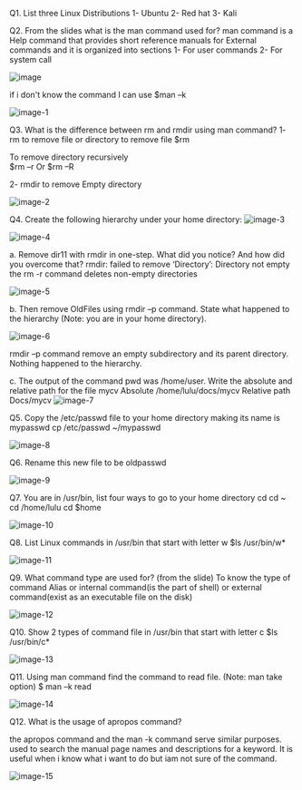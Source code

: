 Q1. List three Linux Distributions
1-	Ubuntu
2-	Red hat
3-	Kali

Q2. From the slides what is the man command used for?
	man command is a Help command that provides short reference manuals for External commands 
and it is organized into sections
1-	For user commands 
2-	For system call

 ![image](https://github.com/luluehab/Embedded-Linux/assets/167600614/56593fe6-5067-43d1-8b27-35ce4c4b62df)

 if i don't know the command I can use
 $man –k

![image-1](https://github.com/luluehab/Embedded-Linux/assets/167600614/1cd21260-761e-4f54-b99b-c8ee785477a4)



Q3. What is the difference between rm and rmdir using man command?
1-	rm
to remove file or directory 
to remove file 
$rm

To remove directory recursively  
$rm –r
Or 
$rm –R 

2-	rmdir
to remove Empty directory 

![image-2](https://github.com/luluehab/Embedded-Linux/assets/167600614/9460b8fe-84c3-438c-97ee-46a3dabae5b4)



Q4. Create the following hierarchy under your home directory:
![image-3](https://github.com/luluehab/Embedded-Linux/assets/167600614/86a4f6ec-e5fc-46be-acbb-43aa1fe0975d)


![image-4](https://github.com/luluehab/Embedded-Linux/assets/167600614/38fbf7c5-b998-4e7c-ba85-98161f04ac44)




 a.	Remove dir11 with rmdir in one-step. What did you notice? And how did you overcome that?
rmdir: failed to remove ‘Directory’: Directory not empty
       the rm -r command deletes non-empty directories

![image-5](https://github.com/luluehab/Embedded-Linux/assets/167600614/63143f26-1ce4-450e-bbf7-49fb33aaebc2)


 b.	Then remove OldFiles using rmdir –p command. State what happened to the hierarchy (Note: you are in your home directory).

![image-6](https://github.com/luluehab/Embedded-Linux/assets/167600614/074ed13a-56b7-420a-96a6-106afda99ea6)


rmdir –p command  remove an empty subdirectory and its parent directory.
Nothing happened to the hierarchy.

c.	The output of the command pwd was /home/user. Write the absolute and relative path for the file mycv
Absolute
	/home/lulu/docs/mycv
              Relative path
		Docs/mycv
![image-7](https://github.com/luluehab/Embedded-Linux/assets/167600614/6493a01e-374a-4210-b19d-df918255a55c)



Q5. Copy the /etc/passwd file to your home directory making its name is mypasswd
cp /etc/passwd ~/mypasswd

![image-8](https://github.com/luluehab/Embedded-Linux/assets/167600614/4ff2a031-3b07-4730-8e64-3e3710bff381)



Q6. Rename this new file to be oldpasswd

![image-9](https://github.com/luluehab/Embedded-Linux/assets/167600614/dfba3cd2-2d6c-4886-876c-ba59758cabd7)




Q7. You are in /usr/bin, list four ways to go to your home directory 
cd 
cd ~ 
cd /home/lulu
cd $home

![image-10](https://github.com/luluehab/Embedded-Linux/assets/167600614/72268dbb-883f-46f0-826a-003daa6bbce8)



Q8. List Linux commands in /usr/bin that start with letter w
$ls /usr/bin/w*

![image-11](https://github.com/luluehab/Embedded-Linux/assets/167600614/92f043a9-8dab-4285-b122-3ce0f7a99364)


 

Q9. What command type are used for? (from the slide)
To know the type of command 
Alias or internal command(is the part of shell) or external command(exist as an executable file on the disk)
 
![image-12](https://github.com/luluehab/Embedded-Linux/assets/167600614/f96ee45b-5718-4bff-912c-1de64bc4b267)


Q10. Show 2 types of command file in /usr/bin that start with letter c 
$ls /usr/bin/c*
 
![image-13](https://github.com/luluehab/Embedded-Linux/assets/167600614/65cc3653-732a-4b03-8874-71c6bdb45fce)



Q11. Using man command find the command to read file. (Note: man take option) 
$ man –k read

![image-14](https://github.com/luluehab/Embedded-Linux/assets/167600614/f0e4dc47-6a8d-48c7-984f-f0a0f74427eb)


 
Q12. What is the usage of apropos command?

the apropos command and the man -k command serve similar purposes.
used to search the manual page names and descriptions for a keyword.
It is useful when i know what i want to do but iam not sure of the command.

![image-15](https://github.com/luluehab/Embedded-Linux/assets/167600614/c185e9ef-ac77-4634-8471-24bc5523cca4)


 






